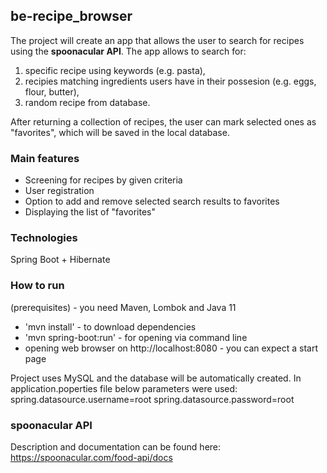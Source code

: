 ## be-recipe_browser
The project will create an app that allows the user to search for recipes using the **spoonacular API**. 
The app allows to search for:
1. specific recipe using keywords (e.g. pasta),
2. recipies matching ingredients users have in their possesion (e.g. eggs, flour, butter),
3. random recipe from database.

After returning a collection of recipes, the user can mark selected ones as "favorites", which will be saved in the local database.

### Main features
* Screening for recipes by given criteria
* User registration
* Option to add and remove selected search results to favorites
* Displaying the list of "favorites"

### Technologies
Spring Boot + Hibernate

### How to run
(prerequisites) - you need Maven, Lombok and Java 11
* 'mvn install' - to download dependencies
* 'mvn spring-boot:run' - for opening via command line
* opening web browser on http://localhost:8080 - you can expect a start page

Project uses MySQL and the database will be automatically created. In application.poperties file below parameters were used:
spring.datasource.username=root
spring.datasource.password=root


### spoonacular API
Description and documentation can be found here: https://spoonacular.com/food-api/docs
